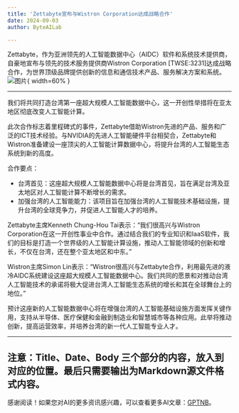 ```yaml
---
title: 'Zettabyte宣布与Wistron Corporation达成战略合作'
date: 2024-09-03
author: ByteAILab

---
```


Zettabyte，作为亚洲领先的人工智能数据中心（AIDC）软件和系统技术提供商，自豪地宣布与领先的技术服务提供商Wistron Corporation [TWSE:3231]达成战略合作，为世界顶级品牌提供创新的信息和通信技术产品、服务解决方案和系统。![图片](https://ai-techpark.com/wp-content/uploads/2024/08/Zettabyte-960x540.jpg){ width=60% }

---
我们将共同打造台湾第一座超大规模人工智能数据中心，这一开创性举措将在亚太地区彻底改变人工智能计算。

此次合作标志着里程碑式的事件，Zettabyte借助Wistron先进的产品、服务和广泛的ICT技术经验。与NVIDIA的先进人工智能硬件平台相契合，Zettabyte和Wistron准备建设一座顶尖的人工智能计算数据中心，将提升台湾的人工智能生态系统到新的高度。

合作要点：
- 台湾首见：这座超大规模人工智能数据中心将是台湾首见，旨在满足台湾及亚太地区对人工智能计算不断增长的需求。
- 加强台湾的人工智能能力：该项目旨在加强台湾的人工智能技术基础设施，提升台湾的全球竞争力，并促进人工智能人才的培养。

Zettabyte主席Kenneth Chung-Hou Tai表示：“我们很高兴与Wistron Corporation在这一开创性事业中合作。通过结合我们的专业知识和IaaS软件，我们的目标是打造一个世界级的人工智能计算设施，推动人工智能领域的创新和增长，不仅在台湾，还在整个亚太地区和中东。”

Wistron主席Simon Lin表示：“Wistron很高兴与Zettabyte合作，利用最先进的液冷AIDC系统建设这座超大规模人工智能数据中心。我们共同的愿景和对推动台湾人工智能技术的承诺将极大促进台湾人工智能生态系统的增长和其在全球舞台上的地位。”

预计这座新的人工智能数据中心将在增强台湾的人工智能基础设施方面发挥关键作用，支持从半导体、医疗保健和金融到制造业和智慧城市等各种应用。此举将推动创新，提高运营效率，并培养台湾的新一代人工智能专业人才。


---

注意：Title、Date、Body 三个部分的内容，放入到对应的位置。最后只需要输出为Markdown源文件格式内容。
---
感谢阅读！如果您对AI的更多资讯感兴趣，可以查看更多AI文章：[GPTNB](https://gptnb.com)。
